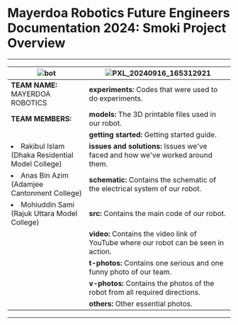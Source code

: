 # Mayerdoa Robotics Future Engineers Documentation 2024: Smoki Project Overview
<u>    </u>

---



| ![bot](https://github.com/user-attachments/assets/08601b9d-fa28-4cfd-aa6c-960e2666ef5a) | ![PXL_20240916_165312921](https://github.com/user-attachments/assets/add6315b-c7b9-423c-a3e3-f3b21e9102ac)                              | 
|--------------------------------------------------------------|--------------------------------------------------------------| 
| **TEAM NAME:** MAYERDOA ROBOTICS                             | **experiments:** Codes that were used to do experiments.    | 
| **TEAM MEMBERS:**                                            | **models:** The 3D printable files used in our robot.       | 
| <ul>                                                       | **getting started:** Getting started guide.                 | 
| <li>Rakibul Islam (Dhaka Residential Model College)</li>  | **issues and solutions:** Issues we've faced and how we've worked around them. | 
| <li>Anas Bin Azim (Adamjee Cantonment College)</li>       | **schematic:** Contains the schematic of the electrical system of our robot. | 
| <li>Mohiuddin Sami (Rajuk Uttara Model College)</li>      | **src:** Contains the main code of our robot.               | 
| </ul>                                                      | **video:** Contains the video link of YouTube where our robot can be seen in action. | 
|                                                            | **t-photos:** Contains one serious and one funny photo of our team. | 
|                                                            | **v-photos:** Contains the photos of the robot from all required directions. | 
|                                                            | **others:** Other essential photos.                          |



<u>  </u>

---



